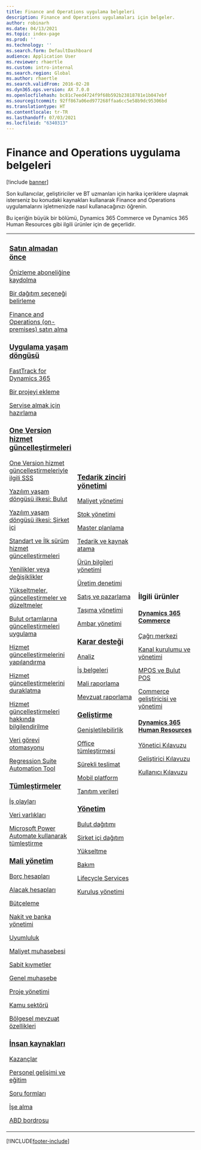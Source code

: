 ```yaml
---
title: Finance and Operations uygulama belgeleri
description: Finance and Operations uygulamaları için belgeler.
author: robinarh
ms.date: 04/13/2021
ms.topic: index-page
ms.prod: ''
ms.technology: ''
ms.search.form: DefaultDashboard
audience: Application User
ms.reviewer: rhaertle
ms.custom: intro-internal
ms.search.region: Global
ms.author: rhaertle
ms.search.validFrom: 2016-02-28
ms.dyn365.ops.version: AX 7.0.0
ms.openlocfilehash: bc81c7eed4724f9f68b592b23818781e1b047ebf
ms.sourcegitcommit: 92ff867a06ed977268ffaa6cc5e58b9dc95306bd
ms.translationtype: HT
ms.contentlocale: tr-TR
ms.lasthandoff: 07/03/2021
ms.locfileid: "6340313"
---
```

# <a name="finance-and-operations-application-documentation"></a>Finance and Operations uygulama belgeleri

[!include [banner](includes/banner.md)]

Son kullanıcılar, geliştiriciler ve BT uzmanları için harika içeriklere ulaşmak isterseniz bu konudaki kaynakları kullanarak Finance and Operations uygulamalarını işletmenizde nasıl kullanacağınızı öğrenin. 

Bu içeriğin büyük bir bölümü, Dynamics 365 Commerce ve Dynamics 365 Human Resources gibi ilgili ürünler için de geçerlidir. 

<table>
<colgroup>
<col width="33%" />
<col width="33%" />
<col width="33%" />
</colgroup>
<tbody>
<tr class="odd">
<td>
<h3><a href="get-started/before-you-buy.md">Satın almadan önce</a></h3>
<p><a href="../dev-itpro/dev-tools/sign-up-preview-subscription.md">Önizleme aboneliğine kaydolma</a></p>
 <p><a href="../dev-itpro/deployment/choose-deployment-type.md">Bir dağıtım seçeneği belirleme</a></p>
 <p><a href="get-started/purchase-on-premises.md">Finance and Operations (on-premises) satın alma</a></p>

<h3><a href="imp-lifecycle/implementation-lifecycle.md">Uygulama yaşam döngüsü</a></h3>
<p><a href="/dynamics365/fasttrack/">FastTrack for Dynamics 365</a></p>
<p><a href="imp-lifecycle/onboard.md">Bir projeyi ekleme</a></p>
<p><a href="imp-lifecycle/prepare-go-live.md">Servise almak için hazırlama</a></p>

<h3><a href="../dev-itpro/lifecycle-services/oneversion-overview.md">One Version hizmet güncelleştirmeleri</a></h3>
<p><a href="get-started/one-version.md">One Version hizmet güncelleştirmeleriyle ilgili SSS</a></p>
<p><a href="../dev-itpro/migration-upgrade/versions-update-policy.md">Yazılım yaşam döngüsü ilkesi: Bulut</a></p>
<p><a href="../dev-itpro/migration-upgrade/on-prem-version-update-policy.md">Yazılım yaşam döngüsü ilkesi: Şirket içi</a></p>
<p><a href="get-started/public-preview-releases.md">Standart ve İlk sürüm hizmet güncelleştirmeleri</a></p>
<p><a href="get-started/whats-new-changed.md">Yenilikler veya değişiklikler</a></p>
<p><a href="../dev-itpro/migration-upgrade/upgrade-home-page.md">Yükseltmeler, güncelleştirmeler ve düzeltmeler</a></p>
<p><a href="../dev-itpro/deployment/apply-deployable-package-system.md">Bulut ortamlarına güncelleştirmeleri uygulama</a></p>
<p><a href="../dev-itpro/lifecycle-services/configure-service-updates.md">Hizmet güncelleştirmelerini yapılandırma</a></p>
<p><a href="../dev-itpro/lifecycle-services/pause-service-updates.md">Hizmet güncelleştirmelerini duraklatma</a></p>
<p><a href="../dev-itpro/lifecycle-services/notifications-service-updates.md">Hizmet güncelleştirmeleri hakkında bilgilendirilme</a></p>
<p><a href="../dev-itpro/data-entities/data-task-automation.md">Veri görevi otomasyonu</a></p>
<p><a href="../dev-itpro/lifecycle-services/using-task-guides-and-bpm-to-create-user-acceptance-tests.md">Regression Suite Automation Tool</a></p>

<h3><a href="../dev-itpro/data-entities/integration-overview.md">Tümleştirmeler</a></h3>
<p><a href="../dev-itpro/business-events/home-page.md">İş olayları</a></p>
<p><a href="../dev-itpro/data-entities/data-entities.md">Veri varlıkları</a></p>
<p><a href="../dev-itpro/data-entities/fin-ops-connector.md">Microsoft Power Automate kullanarak tümleştirme</a></p>

<h3><a href="../../finance/index.md">Mali yönetim</a></h3>
<p><a href="../../finance/accounts-payable/accounts-payable.md">Borç hesapları</a></p>
<p><a href="../../finance/accounts-receivable/accounts-receivable.md">Alacak hesapları</a></p>
<p><a href="../../finance/budgeting/budgeting-overview.md">Bütçeleme</a></p>
<p><a href="../../finance/cash-bank-management/cash-bank-management.md">Nakit ve banka yönetimi</a></p>
<p><a href="../../finance/general-ledger/audit-policy-rules.md">Uyumluluk</a></p>
<p><a href="../../finance/cost-accounting/cost-accounting-home-page.md">Maliyet muhasebesi</a></p>
<p><a href="../../finance/fixed-assets/fixed-assets.md">Sabit kıymetler</a></p>
<p><a href="../../finance/general-ledger/general-ledger.md">Genel muhasebe</a></p>
<p><a href="/dynamics365/project-operations/prod-pma/overview-project-management-accounting">Proje yönetimi</a></p>
<p><a href="../../finance/public-sector/public-sector-functionality.md">Kamu sektörü</a></p>
<p><a href="../dev-itpro/lcs-solutions/country-region.md">Bölgesel mevzuat özellikleri</a></p>

<h3><a href="hr/hr-landing-page.md">İnsan kaynakları</a></h3>
<p><a href="../../human-resources/hr-benefits-manage-program.md">Kazançlar</a></p>
<p><a href="../../human-resources/hr-develop-performance-management-overview.md">Personel gelişimi ve eğitim</a></p>
<p><a href="../../human-resources/hr-learning-questionnaires.md">Soru formları</a></p>
<p><a href="hr/manage-recruiting-process.md">İşe alma</a></p>
<p><a href="hr/localizations/noam-usa-payroll.md">ABD bordrosu</a></p>

</td>
<td>
<h3><a href="../../supply-chain/index.md">Tedarik zinciri yönetimi</a></h3>
<p><a href="../../supply-chain/cost-management/costing-sheets.md">Maliyet yönetimi</a></p>
<p><a href="../../supply-chain/inventory/inventory-home-page.md">Stok yönetimi</a></p>
<p><a href="../../supply-chain/master-planning/master-plans.md">Master planlama</a></p>
<p><a href="../../supply-chain/procurement/procurement-sourcing-overview.md">Tedarik ve kaynak atama</a></p>
<p><a href="../../supply-chain/pim/product-information.md">Ürün bilgileri yönetimi</a></p>
<p><a href="../../supply-chain/production-control/production-process-overview.md">Üretim denetimi</a></p>
<p><a href="../../supply-chain/sales-marketing/overview-sales-marketing.md">Satış ve pazarlama</a></p>
<p><a href="../../supply-chain/transportation/transportation-management-overview.md">Taşıma yönetimi</a></p>
<p><a href="../../supply-chain/warehousing/warehouse-configuration.md">Ambar yönetimi</a></p>


<h3><a href="../dev-itpro/analytics/bi-reporting-home-page.md">Karar desteği</a></h3>
<p><a href="../dev-itpro/analytics/analytics.md">Analiz</a></p>
 <p><a href="../dev-itpro/analytics/document-reporting-services.md">İş belgeleri</a></p>
<p><a href="../dev-itpro/analytics/financial-reporting-intro.md">Mali raporlama</a></p>
<p><a href="../dev-itpro/analytics/general-electronic-reporting.md">Mevzuat raporlama</a></p>



<h3><a href="../dev-itpro/dev-tools/developer-home-page.md">Geliştirme</h3>
<p><a href="../dev-itpro/extensibility/extensibility-home-page.md">Genişletilebilirlik</a></p>
<p><a href="../dev-itpro/office-integration/office-integration.md">Office tümleştirmesi</a></p>
<p><a href="../dev-itpro/dev-tools/continuous-delivery-home-page.md">Sürekli teslimat</a></p>
<p><a href="../dev-itpro/mobile-apps/platform/mobile-platform-home-page.md">Mobil platform</a></p>
<p><a href="get-started/demo-data.md">Tanıtım verileri</a></p>

<h3><a href="../dev-itpro/sysadmin/system-administration-home-page.md">Yönetim</h3>
<p><a href="../dev-itpro/deployment/cloud-deployment-overview.md">Bulut dağıtımı</a></p>
<p><a href="../dev-itpro/deployment/on-premises-deployment-landing-page.md">Şirket içi dağıtım</a></p>
<p><a href="../dev-itpro/migration-upgrade/upgrade-home-page.md">Yükseltme</a></p>
<p><a href="../dev-itpro/dev-tools/continuous-delivery-home-page.md#servicing">Bakım</a></p>
<p><a href="../dev-itpro/lifecycle-services/lcs.md">Lifecycle Services</a></p>
<p><a href="organization-administration/organization-administration-home-page.md">Kuruluş yönetimi</a></p>
</td>
<td>
<h3>İlgili ürünler</h3>
<h4><a href="/dynamics365/commerce/">Dynamics 365 Commerce</a></h4>
<p><a href="../../commerce/call-center-functionality.md">Çağrı merkezi</p>
<p><a href="../../commerce/define-maintain-retail-channels.md">Kanal kurulumu ve yönetimi</p>
<p><a href="../../commerce/retail-peripherals-overview.md">MPOS ve Bulut POS</p>
<p><a href="../../commerce/dev-itpro/dev-retail-home-page.md">Commerce geliştiricisi ve yönetimi</p>

<h4><a href="/dynamics365/human-resources/">Dynamics 365 Human Resources</a></h4>
<p><a href="../../human-resources/hr-admin-overview.md">Yönetici Kılavuzu</a></p>
<p><a href="../../human-resources/hr-developer-overview.md">Geliştirici Kılavuzu</a></p>
<p><a href="../../human-resources/hr-hrpro-overview.md">Kullanıcı Kılavuzu</a></p>


</td>
</tr>

</tbody>
</table>


[!INCLUDE[footer-include](../../includes/footer-banner.md)]

